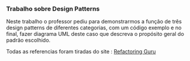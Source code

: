 ### Trabalho sobre Design Patterns

<p>
    Neste trabalho o professor pediu para demonstrarmos a função de três design patterns de diferentes categorias, com um código exemplo e no final, fazer diagrama UML deste caso que descreva o propósito geral do padrão escolhido.

Todas as referencias foram tiradas do site : [Refactoring Guru](https://refactoring.guru/pt-br/design-patterns)

</p>
